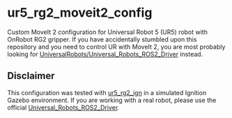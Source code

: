 # ur5_rg2_moveit2_config

Custom MoveIt 2 configuration for Universal Robot 5 (UR5) robot with OnRobot RG2 gripper. If you have accidentally stumbled upon this repository and you need to control UR with MoveIt 2, you are most probably looking for [UniversalRobots/Universal_Robots_ROS2_Driver](https://github.com/UniversalRobots/Universal_Robots_ROS2_Driver) instead.

## Disclaimer

This configuration was tested with [ur5_rg2_ign](https://github.com/AndrejOrsula/ur5_rg2_ign) in a simulated Ignition Gazebo environment. If you are working with a real robot, please use the official [Universal_Robots_ROS2_Driver](https://github.com/UniversalRobots/Universal_Robots_ROS2_Driver).
